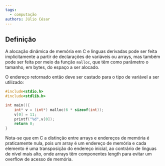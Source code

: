 ```yaml
---
tags:
  - computação
authors: Júlio César
---
```

## Definição

A alocação dinâmica de memória em C e línguas derivadas pode ser feita implicitamente a partir de declarações de variáveis ou arrays, mas também pode ser feita por meio da função `malloc`, que têm como parâmetro o tamanho, em bytes, do espaço a ser alocado.

O endereço retornado então deve ser castado para o tipo de variável a ser utilizado:

```c
#include<stdio.h>
#include<stdlib.h>

int main(){
	int* v = (int*) malloc(6 * sizeof(int));
	v[0] = 11;
	printf("%d",v[0]);
	return 0;
}
```

Nota-se que em C a distinção entre arrays e endereços de memória é praticamente nula, pois um array é um endereço de memória e cada elemento é uma transposição do endereço inicial, ao contrário de línguas de nível mais alto, onde arrays têm componentes length para evitar um overflow de acesso de memória.